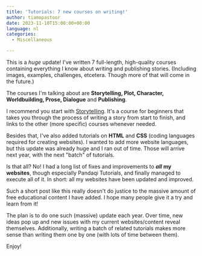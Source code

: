 ```yaml
---
title: 'Tutorials: 7 new courses on writing!'
author: tiamopastoor
date: 2023-11-10T15:00:00+00:00
language: nl
categories:
  - Miscellaneous

---
```

This is a _huge_ update! I've written 7 full-length, high-quality courses containing everything I know about writing and publishing stories. (Including images, examples, challenges, etcetera. Though more of that will come in the future.)

The courses I'm talking about are **Storytelling, Plot, Character, Worldbuilding, Prose, Dialogue** and **Publishing**.

I recommend you start with [Storytelling][1]. It's a course for beginners that takes you through the process of writing a story from start to finish, and links to the other (more specific) courses whenever needed.

Besides that, I've also added tutorials on **HTML** and **CSS** (coding languages required for creating websites). I wanted to add more website languages, but this update was already huge and I ran out of time. Those will arrive next year, with the next "batch" of tutorials.

Is that all? No! I had a long list of fixes and improvements to **_all_** **my websites**, though especially Pandaqi Tutorials, and finally managed to execute all of it. In short: all my websites have been updated and improved.

Such a short post like this really doesn't do justice to the massive amount of free educational content I have added. I hope many people give it a try and learn from it!

The plan is to do one such (massive) update each year. Over time, new ideas pop up and new issues with my current websites/content reveal themselves. Additionally, writing a batch of related tutorials makes more sense than writing them one by one (with lots of time between them).

Enjoy!

 [1]: https://pandaqi.com/tutorials/writing/creative-writing/storytelling/
